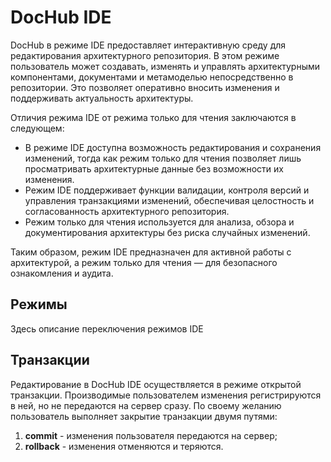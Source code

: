 # DocHub IDE

DocHub в режиме IDE предоставляет интерактивную среду для редактирования архитектурного репозитория. В этом режиме пользователь
может создавать, изменять и управлять архитектурными компонентами, документами и метамоделью непосредственно в репозитории.
Это позволяет оперативно вносить изменения и поддерживать актуальность архитектуры.

Отличия режима IDE от режима только для чтения заключаются в следующем:
- В режиме IDE доступна возможность редактирования и сохранения изменений, тогда как режим только для чтения
  позволяет лишь просматривать архитектурные данные без возможности их изменения.
- Режим IDE поддерживает функции валидации, контроля версий и управления транзакциями изменений, обеспечивая целостность
  и согласованность архитектурного репозитория.
- Режим только для чтения используется для анализа, обзора и документирования архитектуры без риска случайных изменений.

Таким образом, режим IDE предназначен для активной работы с архитектурой, а режим только для чтения — для безопасного
ознакомления и аудита.

## Режимы

Здесь описание переключения режимов IDE

## Транзакции

Редактирование в DocHub IDE осуществляется в режиме открытой транзакции. Производимые пользователем изменения
регистрируются в ней, но не передаются на сервер сразу. По своему желанию пользователь выполняет закрытие
транзакции двумя путями:
1. **commit** - изменения пользователя передаются на сервер;
2. **rollback** - изменения отменяются и теряются. 